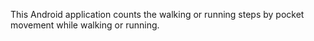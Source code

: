 This Android application counts the walking or running steps by pocket movement while walking or running.

